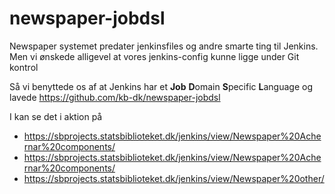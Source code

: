 # newspaper-jobdsl

Newspaper systemet predater jenkinsfiles og andre smarte ting til Jenkins.
Men vi ønskede alligevel at vores jenkins-config kunne ligge under Git kontrol

Så vi benyttede os af at Jenkins har et **Job** **D**omain **S**pecific **L**anguage
og lavede <https://github.com/kb-dk/newspaper-jobdsl>

I kan se det i aktion på
* <https://sbprojects.statsbiblioteket.dk/jenkins/view/Newspaper%20Achernar%20components/>
* <https://sbprojects.statsbiblioteket.dk/jenkins/view/Newspaper%20Achernar%20components/>
* <https://sbprojects.statsbiblioteket.dk/jenkins/view/Newspaper%20other/>

